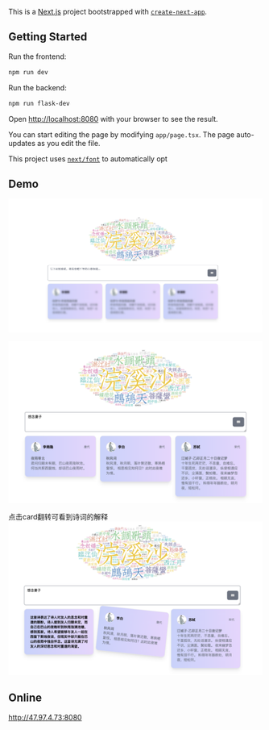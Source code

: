 This is a [Next.js](https://nextjs.org/) project bootstrapped with [`create-next-app`](https://github.com/vercel/next.js/tree/canary/packages/create-next-app).

## Getting Started

Run the frontend:

```bash
npm run dev

```
Run the backend:
```bash
npm run flask-dev
```
Open [http://localhost:8080](http://localhost:8080) with your browser to see the result.

You can start editing the page by modifying `app/page.tsx`. The page auto-updates as you edit the file.

This project uses [`next/font`](https://nextjs.org/docs/basic-features/font-optimization) to automatically opt

## Demo
![](./public/1.png)

![](./public/2.png)

点击card翻转可看到诗词的解释
![](./public/3.png)

## Online

http://47.97.4.73:8080
